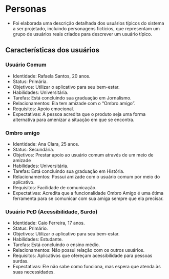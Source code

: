 # Personas
- Foi elaborada uma descrição detalhada dos usuários típicos do sistema a ser projetado, incluindo personagens fictícios, que representam um grupo de usuários reais criados para descrever um usuário típico.

## Características dos usuários

### Usuário Comum

- Identidade: Rafaela Santos, 20 anos.
- Status: Primária.
- Objetivos: Utilizar o aplicativo para seu bem-estar. 
- Habilidades: Universitária.
- Tarefas: Está concluindo sua graduação em Jornalismo.
- Relacionamentos: Ela tem amizade com o “Ombro amigo”.
- Requisitos: Apoio emocional.
- Expectativas: A pessoa acredita que o produto seja uma forma alternativa para amenizar a situação em que se encontra.

### Ombro amigo

- Identidade: Ana Clara, 25 anos.
- Status: Secundária.
- Objetivos: Prestar apoio ao usuário comum através de um meio de amizade
- Habilidades: Universitária.
- Tarefas: Está concluindo sua graduação em História.
- Relacionamentos: Possui amizade com o usuário comum por meio do aplicativo.
- Requisitos: Facilidade de comunicação.
- Expectativas: Acredita que a funcionalidade Ombro Amigo é uma ótima ferramenta para se comunicar com sua amiga sempre que ela precisar.

### Usuário PcD (Acessibilidade, Surdo)

- Identidade: Caio Ferreira, 17 anos.
- Status: Primário.
- Objetivos:  Utilizar o aplicativo para seu bem-estar. 
- Habilidades: Estudante.
- Tarefas: Está concluindo o ensino médio.
- Relacionamentos: Não possui relação com os outros usuários.
- Requisitos: Aplicativos que ofereçam acessibilidade para pessoas surdas.
- Expectativas: Ele não sabe como funciona, mas espera que atenda às suas necessidades.

